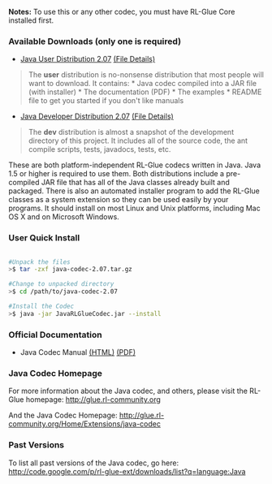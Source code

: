 **Notes:** To use this or any other codec, you must have RL-Glue Core installed first.

### Available Downloads (only one is required) ###

  * [Java User Distribution 2.07](http://rl-glue-ext.googlecode.com/files/java-codec-2.07.tar.gz) [(File Details)](http://code.google.com/p/rl-glue-ext/downloads/detail?name=java-codec-2.07.tar.gz)
> The **user** distribution is no-nonsense distribution that most people will want to download.
> It contains:
    * Java codec compiled into a JAR file (with installer)
    * The documentation (PDF)
    * The examples
    * README file to get you started if you don't like manuals

  * [Java Developer Distribution 2.07](http://rl-glue-ext.googlecode.com/files/java-codec-dev-2.07.tar.gz) [(File Details)](http://code.google.com/p/rl-glue-ext/downloads/detail?name=java-codec-dev-2.07.tar.gz)
> The **dev** distribution is almost a snapshot of the development directory of this project.  It includes all of the source code, the ant compile scripts, tests, javadocs, tests, etc.


These are both platform-independent RL-Glue codecs written in Java.  Java 1.5 or higher is required to use them.  Both distributions include a pre-compiled JAR file that has all of the Java classes already built and packaged.  There is also an automated installer program to add the RL-Glue classes as a system extension so they can be used easily by your programs.  It should install on most Linux and Unix platforms, including Mac OS X and on Microsoft Windows.

### User Quick Install ###
```bash

#Unpack the files
>$ tar -zxf java-codec-2.07.tar.gz

#Change to unpacked directory
>$ cd /path/to/java-codec-2.07

#Install the Codec
>$ java -jar JavaRLGlueCodec.jar --install
```

### Official Documentation ###
  * Java Codec Manual [(HTML)](http://rl-glue-ext.googlecode.com/svn/trunk/projects/codecs/Java/docs/html/index.html) [(PDF)](http://rl-glue-ext.googlecode.com/svn/trunk/projects/codecs/Java/docs/JavaCodec.pdf)

### Java Codec Homepage ###
For more information about the Java codec, and others, please visit the RL-Glue homepage:
http://glue.rl-community.org

And the Java Codec Homepage:
http://glue.rl-community.org/Home/Extensions/java-codec

### Past Versions ###
To list all past versions of the Java codec, go here:
http://code.google.com/p/rl-glue-ext/downloads/list?q=language:Java